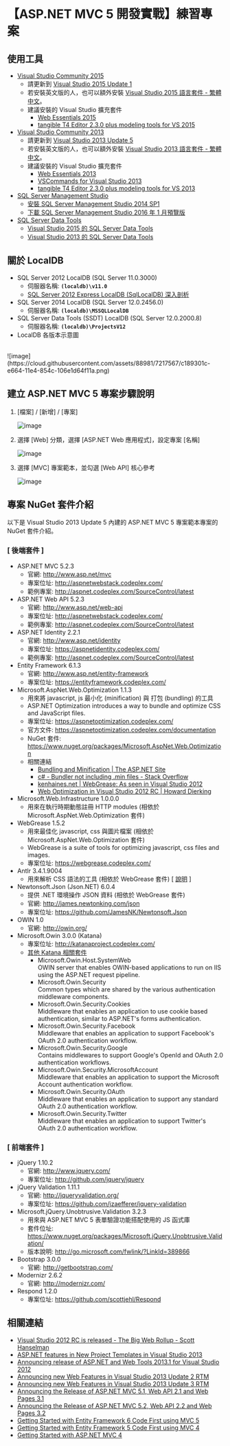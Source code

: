 【ASP.NET MVC 5 開發實戰】練習專案
==================================

使用工具
--------

- [Visual Studio Community 2015](https://go.microsoft.com/fwlink/?LinkId=691978&clcid=0x404)
  - 請更新到 [Visual Studio 2015 Update 1](https://www.visualstudio.com/zh-tw/news/vs2015-update1-vs.aspx)
  - 若安裝英文版的人，也可以額外安裝 [Visual Studio 2015 語言套件 - 繁體中文](https://www.microsoft.com/zh-tw/download/details.aspx?id=48157)。
  - 建議安裝的 Visual Studio 擴充套件
    - [Web Essentials 2015](http://vswebessentials.com/)
    - [tangible T4 Editor 2.3.0 plus modeling tools for VS 2015](https://visualstudiogallery.msdn.microsoft.com/784cf592-b797-4d4d-ad33-331fcf63faad)
- [Visual Studio Community 2013](http://go.microsoft.com/fwlink/?LinkId=532495&clcid=0x409)
  - 請更新到 [Visual Studio 2013 Update 5](https://www.visualstudio.com/news/vs2013-update5-vs)
  - 若安裝英文版的人，也可以額外安裝 [Visual Studio 2013 語言套件 - 繁體中文](http://go.microsoft.com/fwlink/?LinkID=320680&clcid=0x404)。
  - 建議安裝的 Visual Studio 擴充套件
    - [Web Essentials 2013](http://vswebessentials.com/)
    - [VSCommands for Visual Studio 2013](http://vscommands.squaredinfinity.com/features)
    - [tangible T4 Editor 2.3.0 plus modeling tools for VS 2013](https://visualstudiogallery.msdn.microsoft.com/6d1223ca-5e52-49d0-a489-910f9b76396e)
- [SQL Server Management Studio](https://msdn.microsoft.com/zh-tw/library/mt238290.aspx)
    - [安裝 SQL Server Management Studio 2014 SP1](http://download.microsoft.com/download/1/5/6/156992E6-F7C7-4E55-833D-249BD2348138/ENU/x86/SQLManagementStudio_x86_ENU.exe)
    - [下載 SQL Server Management Studio 2016 年 1 月預覽版](http://go.microsoft.com/fwlink/?LinkID=724126)
- [SQL Server Data Tools](https://msdn.microsoft.com/zh-tw/library/mt204009.aspx)
    - [Visual Studio 2015 的 SQL Server Data Tools](http://go.microsoft.com/fwlink/?LinkID=619253)
    - [Visual Studio 2013 的 SQL Server Data Tools](https://msdn.microsoft.com/dn864412)

關於 LocalDB
------------
  
* SQL Server 2012 LocalDB (SQL Server 11.0.3000)
	* 伺服器名稱: **``(localdb)\v11.0``**
	*  [SQL Server 2012 Express LocalDB (SqlLocalDB) 深入剖析](http://blog.miniasp.com/post/2012/09/03/SQL-Server-2012-Express-LocalDB-Quick-Start.aspx)
* SQL Server 2014 LocalDB (SQL Server 12.0.2456.0)
	* 伺服器名稱: **``(localdb)\MSSQLLocalDB``**
* SQL Server Data Tools (SSDT) LocalDB (SQL Server 12.0.2000.8)
	* 伺服器名稱: **``(localdb)\ProjectsV12``**
* LocalDB 各版本示意圖
<br>
  ![image](https://cloud.githubusercontent.com/assets/88981/7217567/c189301c-e664-11e4-854c-106e1d64f11a.png)


建立 ASP.NET MVC 5 專案步驟說明
-------------------------------

1. [檔案] / [新增] / [專案]

	![image](https://cloud.githubusercontent.com/assets/88981/4964338/795bee9c-6793-11e4-9e8d-ebc2026c8dfa.png)

2. 選擇 [Web] 分類，選擇 [ASP.NET Web 應用程式]，設定專案 [名稱]

	![image](https://cloud.githubusercontent.com/assets/88981/4964335/45a716c6-6793-11e4-9c8a-fecf11e41ea0.png)

3. 選擇 [MVC] 專案範本，並勾選 [Web API] 核心參考

	![image](https://cloud.githubusercontent.com/assets/88981/4964334/4226a9e4-6793-11e4-830f-9b334af7d0f0.png)

專案 NuGet 套件介紹
-------------------

以下是 Visual Studio 2013 Update 5 內建的 ASP.NET MVC 5 專案範本專案的 NuGet 套件介紹。

### [ 後端套件 ]

* ASP.NET MVC 5.2.3
  - 官網: http://www.asp.net/mvc
  - 專案位址: http://aspnetwebstack.codeplex.com/
  - 範例專案: http://aspnet.codeplex.com/SourceControl/latest
* ASP.NET Web API 5.2.3
  - 官網: http://www.asp.net/web-api
  - 專案位址: http://aspnetwebstack.codeplex.com/
  - 範例專案: http://aspnet.codeplex.com/SourceControl/latest
* ASP.NET Identity 2.2.1
  - 官網: http://www.asp.net/identity
  - 專案位址: https://aspnetidentity.codeplex.com/
  - 範例專案: http://aspnet.codeplex.com/SourceControl/latest
* Entity Framework 6.1.3
  - 官網: http://www.asp.net/entity-framework
  - 專案位址: https://entityframework.codeplex.com/
* Microsoft.AspNet.Web.Optimization 1.1.3
  - 用來將 javascript, js 最小化 (minification) 與 打包 (bundling) 的工具
  - ASP.NET Optimization introduces a way to bundle and optimize CSS and JavaScript files.
  - 專案位址: https://aspnetoptimization.codeplex.com/
  - 官方文件: https://aspnetoptimization.codeplex.com/documentation
  - NuGet 套件: https://www.nuget.org/packages/Microsoft.AspNet.Web.Optimization
  - 相關連結
    * [Bundling and Minification | The ASP.NET Site](http://www.asp.net/mvc/overview/performance/bundling-and-minification)
    * [c# - Bundler not including .min files - Stack Overflow](http://stackoverflow.com/questions/11980458/bundler-not-including-min-files)
    * [kenhaines.net | WebGrease: As seen in Visual Studio 2012](http://kenhaines.net/post/2012/06/09/WebGrease-As-seen-in-Visual-Studio-2012.aspx)
    * [Web Optimization in Visual Studio 2012 RC | Howard Dierking](http://codebetter.com/howarddierking/2012/06/04/web-optimization-in-visual-studio-2012-rc/)
* Microsoft.Web.Infrastructure 1.0.0.0
  - 用來在執行時期動態註冊 HTTP modules (相依於 Microsoft.AspNet.Web.Optimization 套件)
* WebGrease 1.5.2
  - 用來最佳化 javascript, css 與圖片檔案 (相依於 Microsoft.AspNet.Web.Optimization 套件)
  - WebGrease is a suite of tools for optimizing javascript, css files and images.
  - 專案位址: https://webgrease.codeplex.com/
* Antlr 3.4.1.9004
  - 用來解析 CSS 語法的工具 (相依於 WebGrease 套件) [ [說明](http://stackoverflow.com/questions/20412234/what-is-the-purpose-of-antlr-package-in-visual-studio-2013-asp-net-project) ]
* Newtonsoft.Json (Json.NET) 6.0.4
  - 提供 .NET 環境操作 JSON 資料 (相依於 WebGrease 套件)
  - 官網: http://james.newtonking.com/json
  - 專案位址: https://github.com/JamesNK/Newtonsoft.Json
* OWIN 1.0
  - 官網: http://owin.org/
* Microsoft.Owin 3.0.0 (Katana)
  - 專案位址: http://katanaproject.codeplex.com/
  - [其他 Katana 相關套件](http://katanaproject.codeplex.com/wikipage?title=Packages)
  	- Microsoft.Owin.Host.SystemWeb<br>
  	  OWIN server that enables OWIN-based applications to run on IIS using the ASP.NET request pipeline.
	- Microsoft.Owin.Security<br>
	  Common types which are shared by the various authentication middleware components.
	- Microsoft.Owin.Security.Cookies<br>
	  Middleware that enables an application to use cookie based authentication, similar to ASP.NET's forms authentication.
	- Microsoft.Owin.Security.Facebook<br>
	  Middleware that enables an application to support Facebook's OAuth 2.0 authentication workflow.
	- Microsoft.Owin.Security.Google<br>
	  Contains middlewares to support Google's OpenId and OAuth 2.0 authentication workflows.
	- Microsoft.Owin.Security.MicrosoftAccount<br>
	  Middleware that enables an application to support the Microsoft Account authentication workflow.
	- Microsoft.Owin.Security.OAuth<br>
	  Middleware that enables an application to support any standard OAuth 2.0 authentication workflow.
	- Microsoft.Owin.Security.Twitter<br>
	  Middleware that enables an application to support Twitter's OAuth 2.0 authentication workflow.

### [ 前端套件 ]

* jQuery 1.10.2
	* 官網: http://www.jquery.com/
	* 專案位址: http://github.com/jquery/jquery 
* jQuery Validation 1.11.1
	* 官網: http://jqueryvalidation.org/
	* 專案位址: https://github.com/jzaefferer/jquery-validation 
* Microsoft.jQuery.Unobtrusive.Validation 3.2.3
	* 用來與 ASP.NET MVC 5 表單驗證功能搭配使用的 JS 函式庫
	* 套件位址: https://www.nuget.org/packages/Microsoft.jQuery.Unobtrusive.Validation/
	* 版本說明: http://go.microsoft.com/fwlink/?LinkId=389866  
* Bootstrap 3.0.0
	* 官網: http://getbootstrap.com/
* Modernizr 2.6.2
	* 官網: http://modernizr.com/
* Respond 1.2.0
	* 專案位址: https://github.com/scottjehl/Respond 

相關連結
--------

* [Visual Studio 2012 RC is released - The Big Web Rollup - Scott Hanselman](http://www.hanselman.com/blog/VisualStudio2012RCIsReleasedTheBigWebRollup.aspx)
* [ASP.NET features in New Project Templates in Visual Studio 2013](http://blogs.msdn.com/b/webdev/archive/2013/10/16/asp-net-features-in-new-project-templates-in-visual-studio-2013.aspx)
* [Announcing release of ASP.NET and Web Tools 2013.1 for Visual Studio 2012](http://blogs.msdn.com/b/webdev/archive/2013/11/18/announcing-release-of-asp-net-and-web-tools-2013-1-for-visual-studio-2012.aspx)
* [Announcing new Web Features in Visual Studio 2013 Update 2 RTM](http://blogs.msdn.com/b/webdev/archive/2014/05/12/announcing-new-web-features-in-visual-studio-2013-update-2-rtm.aspx)
* [Announcing new Web Features in Visual Studio 2013 Update 3 RTM](http://blogs.msdn.com/b/webdev/archive/2014/08/04/announcing-new-web-features-in-visual-studio-2013-update-3-rtm.aspx)
* [Announcing the Release of ASP.NET MVC 5.1, Web API 2.1 and Web Pages 3.1](http://blogs.msdn.com/b/webdev/archive/2014/01/20/announcing-the-release-of-asp-net-mvc-5-1-asp-net-web-api-2-1-and-asp-net-web-pages-3-1.aspx)
* [Announcing the Release of ASP.NET MVC 5.2, Web API 2.2 and Web Pages 3.2](http://blogs.msdn.com/b/webdev/archive/2014/07/02/announcing-the-release-of-asp-net-mvc-5-2-web-api-2-2-and-web-pages-3-2.aspx)
* [Getting Started with Entity Framework 6 Code First using MVC 5](http://www.asp.net/mvc/overview/getting-started/getting-started-with-ef-using-mvc/creating-an-entity-framework-data-model-for-an-asp-net-mvc-application)
* [Getting Started with Entity Framework 5 Code First using MVC 4](http://www.asp.net/mvc/overview/older-versions/getting-started-with-ef-5-using-mvc-4/creating-an-entity-framework-data-model-for-an-asp-net-mvc-application)
* [Getting Started with ASP.NET MVC 4](http://www.asp.net/mvc/overview/older-versions/getting-started-with-aspnet-mvc4/intro-to-aspnet-mvc-4)
